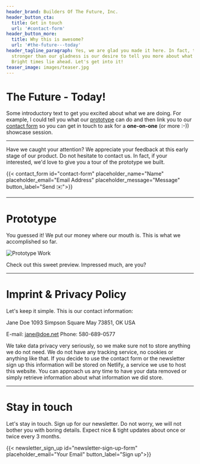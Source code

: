 ```yaml
---
header_brand: Builders Of The Future, Inc.
header_button_cta:
  title: Get in touch
  url: '#contact-form'
header_button_more:
  title: Why this is awesome?
  url: '#the-future---today'
header_tagline_paragraph: Yes, we are glad you made it here. In fact, the only emotion
  stronger than our gladness is our desire to tell you more about what we are building.
  Bright times lie ahead. Let's get into it!
teaser_image: images/teaser.jpg
---
```



# The Future - Today!

Some introductory text to get you excited about what we are doing. For example, I could tell you what our [prototype](#prototype) can do and then link you to our [contact form](#contact-form) so you can get in touch to ask for a **one-on-one** (or more :-)) showcase session.

---

Have we caught your attention? We appreciate your feedback at this early stage of our product. Do not hesitate to contact us. In fact, if your interested, we'd love to give you a tour of the prototype we built.

{{< contact_form id="contact-form" placeholder_name="Name" placeholder_email="Email Address" placeholder_message="Message" button_label="Send ✉️">}}

---

# Prototype

You guessed it! We put our money where our mouth is. This is what we accomplished so far.

![Prototype Work](images/prototype.jpg) <!-- https://www.pexels.com/search/product%20testing/ -->

Check out this sweet preview. Impressed much, are you?

---

# Imprint & Privacy Policy

Let's keep it simple. This is our contact information:

Jane Doe
1093 Simpson Square
May 73851, OK
USA

E-mail: jane@doe.net
Phone: 580-689-0577

We take data privacy very seriously, so we make sure not to store anything we do not need. We do not have any tracking service, no cookies or anything like that. If you decide to use the contact form or the newsletter sign up this information will be stored on Netlify, a service we use to host this website. You can approach us any time to have your data removed or simply retrieve information about what information we did store.

---

# Stay in touch

Let's stay in touch. Sign up for our newsletter. Do not worry, we will not bother you with boring details. Expect nice & tight updates about once or twice every 3 months.

{{< newsletter_sign_up id="newsletter-sign-up-form" placeholder_email="Your Email" button_label="Sign up">}}
